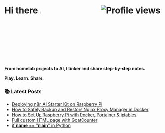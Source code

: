 # Hi there <img src="https://media.giphy.com/media/hvRJCLFzcasrR4ia7z/giphy.gif" width="4%"> <img src="https://komarev.com/ghpvc/?username=linsnotes&label=Profile%20views&color=blue&style=flat&abbreviated=true" alt="Profile views" align="right" />

**From homelab projects to AI, I tinker and share step-by-step notes.**

**Play. Learn. Share.**



### 📚 Latest Posts
<!-- BLOG-POST-LIST:START -->
- [Deploying n8n AI Starter Kit on Raspberry Pi](https://linsnotes.com/posts/deploying-n8n-ai-starter-kit-on-raspberry-pi/)
- [How to Safely Backup and Restore Nginx Proxy Manager in Docker](https://linsnotes.com/posts/how-to-safely-backup-and-restore-nginx-proxy-manager-in-docker/)
- [How to Set Up Raspberry Pi with Docker, Portainer &amp; iptables](https://linsnotes.com/posts/how-to-set-up-raspberry-pi-with-docker-portainer-iptables/)
- [Full custom HTML page with GoatCounter](https://linsnotes.com/posts/full-custom-html-page-with-goatcounter/)
- [if __name__ == &quot;__main__&quot; in Python](https://linsnotes.com/posts/name-eq-main-in-python/)
<!-- BLOG-POST-LIST:END -->

